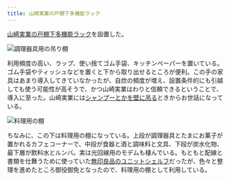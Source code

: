 ```yaml
---
title: 山崎実業の戸棚下多機能ラック
---
```


[山崎実業の戸棚下多機能ラック](https://www.amazon.co.jp/dp/B01KXGTJRA)を設置した。

![](https://i.imgur.com/n0rR4oRh.jpg "調理器具用の吊り棚")

利用頻度の高い、ラップ、使い捨てゴム手袋、キッチンペーパーを置いている。ゴム手袋やティッシュなどを置くと下から取り出せるところが便利。この手の家具はあまり導入してきていなかったが、自炊の頻度が増え、設置条件的にも引越しても使う可能性が高そうで、かつ山崎実業はわりと信頼できるということで、導入に至った。山崎実業には[シャンプーとかを壁に吊る](/articles/2020-10-11-hanging-shampoo)ときからお世話になっている。

![](https://i.imgur.com/FILFacoh.jpg "料理用の棚")

ちなみに、この下は料理用の棚になっている。上段が調理器具とたまにお菓子が置かれるカフェコーナーで、中段が食器と酒と調味料と文具、下段が炭水化物、最下層が飲料水とルンバ。実は光回線用のモデムも棲んでいる。もともと配線と書類を仕舞うために使っていた[無印良品のユニットシェルフ](/articles/2019-12-03-unit-shelf)だったが、色々と整理を進めたところ御役御免となったので、料理用の棚として利用している。
